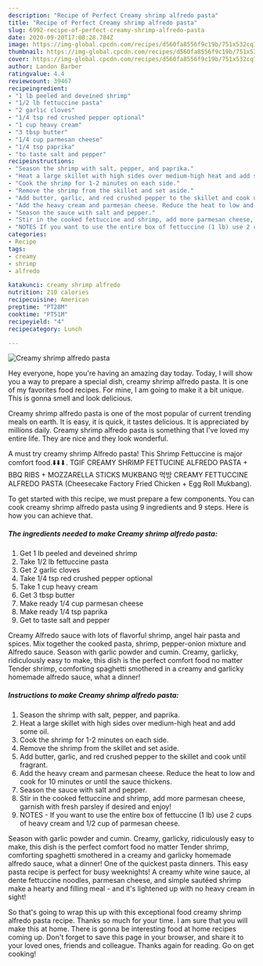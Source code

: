 ```yaml
---
description: "Recipe of Perfect Creamy shrimp alfredo pasta"
title: "Recipe of Perfect Creamy shrimp alfredo pasta"
slug: 6992-recipe-of-perfect-creamy-shrimp-alfredo-pasta
date: 2020-09-20T17:08:28.784Z
image: https://img-global.cpcdn.com/recipes/d560fa8556f9c19b/751x532cq70/creamy-shrimp-alfredo-pasta-recipe-main-photo.jpg
thumbnail: https://img-global.cpcdn.com/recipes/d560fa8556f9c19b/751x532cq70/creamy-shrimp-alfredo-pasta-recipe-main-photo.jpg
cover: https://img-global.cpcdn.com/recipes/d560fa8556f9c19b/751x532cq70/creamy-shrimp-alfredo-pasta-recipe-main-photo.jpg
author: Landon Barber
ratingvalue: 4.4
reviewcount: 39467
recipeingredient:
- "1 lb peeled and deveined shrimp"
- "1/2 lb fettuccine pasta"
- "2 garlic cloves"
- "1/4 tsp red crushed pepper optional"
- "1 cup heavy cream"
- "3 tbsp butter"
- "1/4 cup parmesan cheese"
- "1/4 tsp paprika"
- "to taste salt and pepper"
recipeinstructions:
- "Season the shrimp with salt, pepper, and paprika."
- "Heat a large skillet with high sides over medium-high heat and add some oil."
- "Cook the shrimp for 1-2 minutes on each side."
- "Remove the shrimp from the skillet and set aside."
- "Add butter, garlic, and red crushed pepper to the skillet and cook until fragrant."
- "Add the heavy cream and parmesan cheese. Reduce the heat to low and cook for 10 minutes or until the sauce thickens."
- "Season the sauce with salt and pepper."
- "Stir in the cooked fettuccine and shrimp, add more parmesan cheese, garnish with fresh parsley if desired and enjoy!"
- "NOTES If you want to use the entire box of fettuccine (1 lb) use 2 cups of heavy cream and 1/2 cup of parmesan cheese."
categories:
- Recipe
tags:
- creamy
- shrimp
- alfredo

katakunci: creamy shrimp alfredo 
nutrition: 210 calories
recipecuisine: American
preptime: "PT28M"
cooktime: "PT51M"
recipeyield: "4"
recipecategory: Lunch

---
```



![Creamy shrimp alfredo pasta](https://img-global.cpcdn.com/recipes/d560fa8556f9c19b/751x532cq70/creamy-shrimp-alfredo-pasta-recipe-main-photo.jpg)

Hey everyone, hope you're having an amazing day today. Today, I will show you a way to prepare a special dish, creamy shrimp alfredo pasta. It is one of my favorites food recipes. For mine, I am going to make it a bit unique. This is gonna smell and look delicious.

Creamy shrimp alfredo pasta is one of the most popular of current trending meals on earth. It is easy, it is quick, it tastes delicious. It is appreciated by millions daily. Creamy shrimp alfredo pasta is something that I've loved my entire life. They are nice and they look wonderful.

A must try creamy shrimp Alfredo pasta! This Shrimp Fettuccine is major comfort food.⬇️⬇️⬇. TGIF CREAMY SHRIMP FETTUCINE ALFREDO PASTA + BBQ RIBS + MOZZARELLA STICKS MUKBANG 먹방 CREAMY FETTUCCINE ALFREDO PASTA (Cheesecake Factory Fried Chicken + Egg Roll Mukbang).


To get started with this recipe, we must prepare a few components. You can cook creamy shrimp alfredo pasta using 9 ingredients and 9 steps. Here is how you can achieve that.

<!--inarticleads1-->

##### The ingredients needed to make Creamy shrimp alfredo pasta:

1. Get 1 lb peeled and deveined shrimp
1. Take 1/2 lb fettuccine pasta
1. Get 2 garlic cloves
1. Take 1/4 tsp red crushed pepper optional
1. Take 1 cup heavy cream
1. Get 3 tbsp butter
1. Make ready 1/4 cup parmesan cheese
1. Make ready 1/4 tsp paprika
1. Get to taste salt and pepper


Creamy Alfredo sauce with lots of flavorful shrimp, angel hair pasta and spices. Mix together the cooked pasta, shrimp, pepper-onion mixture and Alfredo sauce. Season with garlic powder and cumin. Creamy, garlicky, ridiculously easy to make, this dish is the perfect comfort food no matter Tender shrimp, comforting spaghetti smothered in a creamy and garlicky homemade alfredo sauce, what a dinner! 

<!--inarticleads2-->

##### Instructions to make Creamy shrimp alfredo pasta:

1. Season the shrimp with salt, pepper, and paprika.
1. Heat a large skillet with high sides over medium-high heat and add some oil.
1. Cook the shrimp for 1-2 minutes on each side.
1. Remove the shrimp from the skillet and set aside.
1. Add butter, garlic, and red crushed pepper to the skillet and cook until fragrant.
1. Add the heavy cream and parmesan cheese. Reduce the heat to low and cook for 10 minutes or until the sauce thickens.
1. Season the sauce with salt and pepper.
1. Stir in the cooked fettuccine and shrimp, add more parmesan cheese, garnish with fresh parsley if desired and enjoy!
1. NOTES - If you want to use the entire box of fettuccine (1 lb) use 2 cups of heavy cream and 1/2 cup of parmesan cheese.


Season with garlic powder and cumin. Creamy, garlicky, ridiculously easy to make, this dish is the perfect comfort food no matter Tender shrimp, comforting spaghetti smothered in a creamy and garlicky homemade alfredo sauce, what a dinner! One of the quickest pasta dinners. This easy pasta recipe is perfect for busy weeknights! A creamy white wine sauce, al dente fettuccine noodles, parmesan cheese, and simple sautéed shrimp make a hearty and filling meal - and it&#39;s lightened up with no heavy cream in sight! 

So that's going to wrap this up with this exceptional food creamy shrimp alfredo pasta recipe. Thanks so much for your time. I am sure that you will make this at home. There is gonna be interesting food at home recipes coming up. Don't forget to save this page in your browser, and share it to your loved ones, friends and colleague. Thanks again for reading. Go on get cooking!

